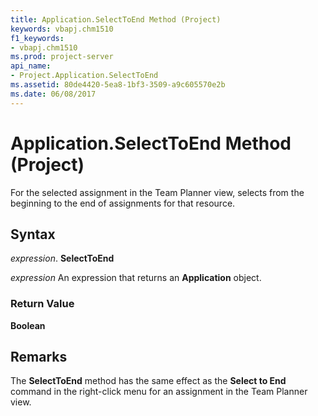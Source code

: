 ```yaml
---
title: Application.SelectToEnd Method (Project)
keywords: vbapj.chm1510
f1_keywords:
- vbapj.chm1510
ms.prod: project-server
api_name:
- Project.Application.SelectToEnd
ms.assetid: 80de4420-5ea8-1bf3-3509-a9c605570e2b
ms.date: 06/08/2017
---
```



# Application.SelectToEnd Method (Project)

For the selected assignment in the Team Planner view, selects from the beginning to the end of assignments for that resource.


## Syntax

 _expression_. **SelectToEnd**

 _expression_ An expression that returns an **Application** object.


### Return Value

 **Boolean**


## Remarks

The  **SelectToEnd** method has the same effect as the **Select to End** command in the right-click menu for an assignment in the Team Planner view.


